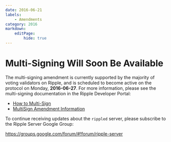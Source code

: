```yaml
---
date: 2016-06-21
labels:
    - Amendments
category: 2016
markdown:
    editPage:
        hide: true
---
```

# Multi-Signing Will Soon Be Available

The multi-signing amendment is currently supported by the majority of voting validators on Ripple, and is scheduled to become active on the protocol on Monday, **2016-06-27**. For more information, please see the multi-signing documentation in the Ripple Developer Portal:

* [How to Multi-Sign](https://ripple.com/build/how-to-multi-sign/)
* [MultiSign Amendment Information](https://ripple.com/build/amendments/#multisign)

To continue receiving updates about the `rippled` server, please subscribe to the Ripple Server Google Group:

<https://groups.google.com/forum/#!forum/ripple-server>
